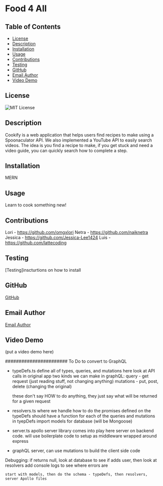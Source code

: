 # Food 4 All

## Table of Contents
- [License](#license)
- [Description](#description)
- [Installation](#installation)
- [Usage](#usage)
- [Contributions](#contributions)
- [Testing](#testing)
- [GitHub](#github)
- [Email Author](#email-author)
- [Video Demo](#video-demo)

## License
![MIT License](https://img.shields.io/badge/License-MIT-yellow.svg)

## Description
Cookify is a web application that helps users find recipes to make using a Spoonaculator API. We also implemented a YouTube API to easily search videos. The idea is you find a recipe to make, if you get stuck and need a video guide, you can quickly search how to complete a step.

## Installation
MERN

## Usage
Learn to cook something new!

## Contributions
Lori - https://github.com/omgxlori
Netra - https://github.com/naiknetra
Jessica - https://github.com/Jessica-Lee1424
Luis - https://github.com/lattecoding

## Testing

[Testing]inscturtions on how to install

## GitHub
[GitHub](https://github.com/lattecoding/food-4-all)

## Email Author
[Email Author](mailto:Project3@test.mail)

## Video Demo
(put a video demo here)


#######################
To Do to convert to GraphQL
- typeDefs.ts
    define all of types, queries, and mutations here
    look at API calls in original app
        two kinds we can make in graphQL:
        query - get request (just reading stuff, not changing anything)
        mutations - put, post, delete (changing the original)

    these don't say HOW to do anything, they just say what will be returned for a given request

- resolvers.ts
    where we handle how to do the promises defined on the typeDefs
    should have a function for each of the queries and mutations in tyepDefs
    import models for database (will be Mongoose)

- server.ts
    apollo server library comes into play here
        server on backend code. will use boilerplate code to setup as middleware wrapped around express

- graphQL server, can use mutations to build the client side code

Debugging:
    if returns null, look at database to see if adds user, then look at resolvers
    add console logs to see where errors are


    start with models, then do the schema - typeDefs, then resolvers, server Apollo files
